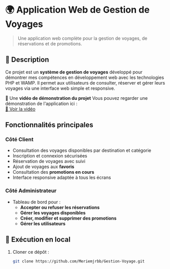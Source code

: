 # 🌍 Application Web de Gestion de Voyages

>  Une application web complète pour la gestion de voyages, de réservations et de promotions.

## 📌 Description

Ce projet est un **système de gestion de voyages** développé pour démontrer mes compétences en développement web avec les technologies PHP et WAMP. Il permet aux utilisateurs de consulter, réserver et gérer leurs voyages via une interface web simple et responsive.


🎥 Une **vidéo de démonstration du projet** Vous pouvez regarder une démonstration de l'application ici :  
[🔗 Voir la vidéo](https://drive.google.com/file/d/10Uk-1BOsbD6TGP__oLO1cWjQrRGOLrfA/view?usp=sharing)


##  Fonctionnalités principales

### Côté Client

-  Consultation des voyages disponibles par destination et catégorie  
-  Inscription et connexion sécurisées  
-  Réservation de voyages avec suivi  
-  Ajout de voyages aux **favoris**  
-  Consultation des **promotions en cours**  
-  Interface responsive adaptée à tous les écrans

### Côté Administrateur

- Tableau de bord pour :
  -  **Accepter ou refuser les réservations**
  -  **Gérer les voyages disponibles**
  -  **Créer, modifier et supprimer des promotions**
  -  **Gérer les utilisateurs**


## 🚀 Exécution en local

1. Cloner ce dépôt :
   ```bash
   git clone https://github.com/Meriemjrbb/Gestion-Voyage.git
